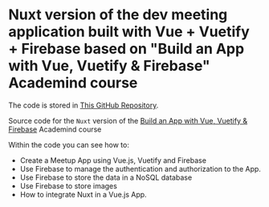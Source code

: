 # Nuxt version of the dev meeting application built with Vue + Vuetify + Firebase based on "Build an App with Vue, Vuetify & Firebase" Academind course


The code is stored in [This GitHub Repository](https://github.com/peelmicro/devmeetup-vuetify-nuxt).

Source code for the `Nuxt` version of the [Build an App with Vue, Vuetify & Firebase](https://www.academind.com/learn/vue-js/a-comprehensive-project-with-vuetify-and-firebase/) Academind course

Within the code you can see how to:
- Create a Meetup App using Vue.js, Vuetify and Firebase
- Use Firebase to manage the authentication and authorization to the App.
- Use Firebase to store the data in a NoSQL database
- Use Firebase to store images
- How to integrate Nuxt in a Vue.js App.